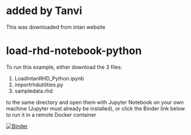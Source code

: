 # added by Tanvi
This was downloaded from intan website

# load-rhd-notebook-python

To run this example, either download the 3 files:
1. LoadIntanRHD_Python.ipynb
2. importrhdutilities.py
3. sampledata.rhd


to the same directory and open them with Jupyter Notebook on your own machine (Jupyter must already be installed), or click the Binder link below to run it in a remote Docker container 

[![Binder](https://mybinder.org/badge_logo.svg)](https://mybinder.org/v2/gh/adrian-foy/load-rhd-notebook/HEAD)
